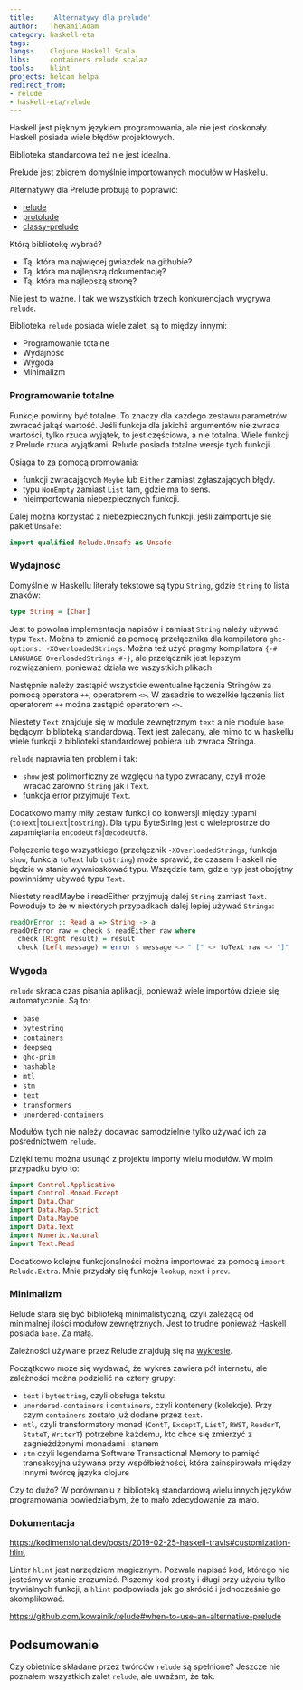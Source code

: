 ```yaml
---
title:    'Alternatywy dla prelude'
author:   TheKamilAdam
category: haskell-eta
tags:     
langs:    Clojure Haskell Scala
libs:     containers relude scalaz
tools:    hlint
projects: helcam helpa
redirect_from:
- relude
- haskell-eta/relude
---
```



Haskell jest pięknym językiem programowania,
ale nie jest doskonały.
Haskell posiada wiele błędów projektowych.

Biblioteka standardowa też nie jest idealna.

Prelude jest zbiorem domyślnie importowanych modułów w Haskellu.



Alternatywy dla Prelude próbują to poprawić:

* [relude]
* [protolude]
* [classy-prelude]

Którą bibliotekę wybrać?
* Tą, która ma najwięcej gwiazdek na githubie?
* Tą, która ma najlepszą dokumentację?
* Tą, która ma najlepszą stronę?

Nie jest to ważne.
I tak we wszystkich trzech konkurencjach wygrywa `relude`.

Biblioteka `relude` posiada wiele zalet, są to między innymi:
* Programowanie totalne
* Wydajność
* Wygoda
* Minimalizm

### Programowanie totalne

Funkcje powinny być totalne.
To znaczy dla każdego zestawu parametrów zwracać jakąś wartość.
Jeśli funkcja dla jakichś argumentów nie zwraca wartości, tylko rzuca wyjątek, to jest częściowa,
a nie totalna.
Wiele funkcji z Prelude rzuca wyjątkami.
Relude posiada totalne wersje tych funkcji.

Osiąga to za pomocą promowania:
* funkcji zwracających `Meybe` lub `Either` zamiast zgłaszających błędy.
* typu `NonEmpty` zamiast `List` tam, gdzie ma to sens.
* nieimportowania niebezpiecznych funkcji.

Dalej można korzystać z niebezpiecznych funkcji,
jeśli zaimportuje się pakiet `Unsafe`:
```haskell
import qualified Relude.Unsafe as Unsafe
```

### Wydajność

Domyślnie w Haskellu literały tekstowe są typu `String`,
gdzie `String` to lista znaków:
```haskell
type String = [Char]
```
Jest to powolna implementacja napisów i zamiast `String` należy używać typu `Text`.
Można to zmienić za pomocą przełącznika dla kompilatora `ghc-options: -XOverloadedStrings`.
Można też użyć pragmy kompilatora `{-# LANGUAGE OverloadedStrings #-}`,
ale przełącznik jest lepszym rozwiązaniem,
ponieważ działa we wszystkich plikach.

Następnie należy zastąpić wszystkie ewentualne łączenia Stringów za pomocą operatora `++`, operatorem `<>`.
W zasadzie to wszelkie łączenia list operatorem `++` można zastąpić operatorem `<>`.

Niestety `Text` znajduje się w module zewnętrznym `text` a nie module `base` będącym biblioteką standardową.
Text jest zalecany, ale mimo to w haskellu wiele funkcji z biblioteki standardowej pobiera lub zwraca Stringa.

`relude` naprawia ten problem i tak:
* `show` jest polimorficzny ze względu na typo zwracany,
  czyli może wracać zarówno `String` jak i `Text`.
* funkcja error przyjmuje `Text`.

Dodatkowo mamy miły zestaw funkcji do konwersji między typami (`toText`|`toLText`|`toString`).
Dla typu ByteString jest o wieleprostrze do zapamiętania `encodeUtf8`|`decodeUtf8`.


Połączenie tego wszystkiego (przełącznik `-XOverloadedStrings`, funkcja `show`, funkcja `toText` lub `toString`) może sprawić,
że czasem Haskell nie będzie w stanie wywnioskować typu.
Wszędzie tam,
gdzie typ jest obojętny powinniśmy używać typu `Text`.


Niestety readMaybe i readEither przyjmują dalej `String` zamiast `Text`.
Powoduje to że w niektórych przypadkach dalej lepiej używać `Stringa`:

```haskell
readOrError :: Read a => String -> a
readOrError raw = check $ readEither raw where
  check (Right result) = result
  check (Left message) = error $ message <> " [" <> toText raw <> "]"
```


### Wygoda

`relude` skraca czas pisania aplikacji,
ponieważ wiele importów dzieje się automatycznie.
Są to:
* `base`
* `bytestring`
* `containers`
* `deepseq`
* `ghc-prim`
* `hashable`
* `mtl`
* `stm`
* `text`
* `transformers`
* `unordered-containers`

Modułów tych nie należy dodawać samodzielnie tylko używać ich za pośrednictwem `relude`.

Dzięki temu można usunąć z projektu importy wielu modułów.
W moim przypadku było to:
```haskell
import Control.Applicative
import Control.Monad.Except
import Data.Char
import Data.Map.Strict
import Data.Maybe
import Data.Text
import Numeric.Natural
import Text.Read
```

Dodatkowo kolejne funkcjonalności można importować za pomocą `import Relude.Extra`.
Mnie przydały się funkcje `lookup`, `next` i `prev`.




### Minimalizm

Relude stara się być biblioteką minimalistyczną,
czyli zależącą od minimalnej ilości modułów zewnętrznych.
Jest to trudne ponieważ Haskell posiada `base`.
Za małą.

Zależności używane przez Relude znajdują się na [wykresie](https://raw.githubusercontent.com/kowainik/relude/main/relude-dependency-graph.png).

Początkowo może się wydawać,
że wykres zawiera pół internetu,
ale zależności można podzielić na cztery grupy:
* `text` i `bytestring`, czyli obsługa tekstu.
* `unordered-containers` i `containers`, czyli kontenery (kolekcje). Przy czym `containers` zostało już dodane przez `text`.
* `mtl`, czyli transformatory monad (`ContT`, `ExceptT`, `ListT`, `RWST`, `ReaderT`, `StateT`, `WriterT`) potrzebne każdemu,
  kto chce się zmierzyć z zagnieżdżonymi monadami i stanem
* `stm` czyli legendarna Software Transactional Memory to pamięć transakcyjna używana przy współbieżności,
  która zainspirowała między innymi twórcę języka clojure

Czy to dużo?
W porównaniu z biblioteką standardową wielu innych języków programowania powiedziałbym,
że to mało zdecydowanie za mało.

### Dokumentacja

https://kodimensional.dev/posts/2019-02-25-haskell-travis#customization-hlint

Linter `hlint` jest narzędziem magicznym.
Pozwala napisać kod,
którego nie jesteśmy w stanie zrozumieć.
Piszemy kod prosty i długi przy użyciu tylko trywialnych funkcji,
a `hlint` podpowiada jak go skrócić i jednocześnie go skomplikować.

https://github.com/kowainik/relude#when-to-use-an-alternative-prelude

## Podsumowanie

Czy obietnice składane przez twórców `relude` są spełnione?
Jeszcze nie poznałem wszystkich zalet `relude`,
ale uważam,
że tak.

[relude]:         (https://hackage.haskell.org/package/relude)
[protolude]:      (https://hackage.haskell.org/package/protolude)
[classy-prelude]: (https://hackage.haskell.org/package/classy-prelude)
